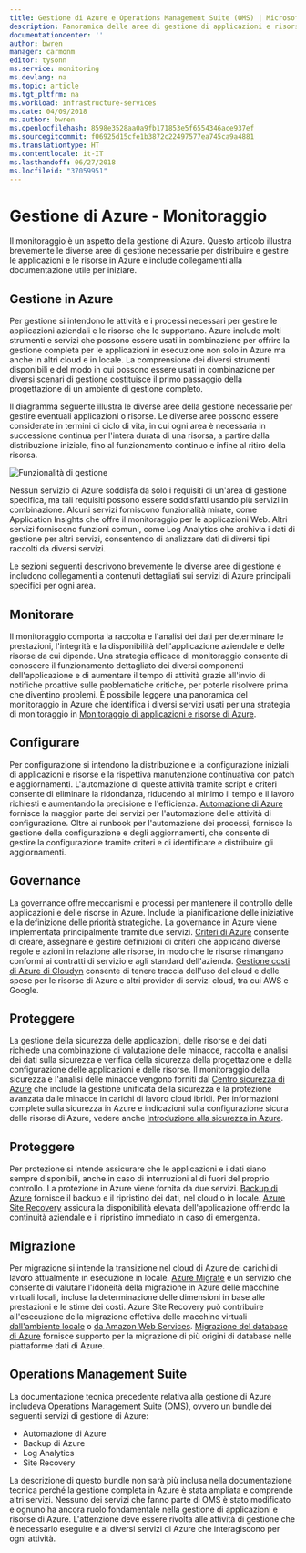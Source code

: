 ```yaml
---
title: Gestione di Azure e Operations Management Suite (OMS) | Microsoft Docs
description: Panoramica delle aree di gestione di applicazioni e risorse di Azure con collegamenti a contenuti sugli strumenti di gestione di Azure che in precedenza erano raggruppati sotto il nome di Operations Management Suite (OMS).
documentationcenter: ''
author: bwren
manager: carmonm
editor: tysonn
ms.service: monitoring
ms.devlang: na
ms.topic: article
ms.tgt_pltfrm: na
ms.workload: infrastructure-services
ms.date: 04/09/2018
ms.author: bwren
ms.openlocfilehash: 8598e3528aa0a9fb171853e5f6554346ace937ef
ms.sourcegitcommit: f06925d15cfe1b3872c22497577ea745ca9a4881
ms.translationtype: HT
ms.contentlocale: it-IT
ms.lasthandoff: 06/27/2018
ms.locfileid: "37059951"
---
```

# <a name="azure-management---monitoring"></a>Gestione di Azure - Monitoraggio

Il monitoraggio è un aspetto della gestione di Azure.  Questo articolo illustra brevemente le diverse aree di gestione necessarie per distribuire e gestire le applicazioni e le risorse in Azure e include collegamenti alla documentazione utile per iniziare.

## <a name="management-in-azure"></a>Gestione in Azure

Per gestione si intendono le attività e i processi necessari per gestire le applicazioni aziendali e le risorse che le supportano.  Azure include molti strumenti e servizi che possono essere usati in combinazione per offrire la gestione completa per le applicazioni in esecuzione non solo in Azure ma anche in altri cloud e in locale.  La comprensione dei diversi strumenti disponibili e del modo in cui possono essere usati in combinazione per diversi scenari di gestione costituisce il primo passaggio della progettazione di un ambiente di gestione completo.

Il diagramma seguente illustra le diverse aree della gestione necessarie per gestire eventuali applicazioni o risorse.  Le diverse aree possono essere considerate in termini di ciclo di vita, in cui ogni area è necessaria in successione continua per l'intera durata di una risorsa,  a partire dalla distribuzione iniziale, fino al funzionamento continuo e infine al ritiro della risorsa.

![Funzionalità di gestione](media/management-overview/management-capabilities.png)


Nessun servizio di Azure soddisfa da solo i requisiti di un'area di gestione specifica, ma tali requisiti possono essere soddisfatti usando più servizi in combinazione.  Alcuni servizi forniscono funzionalità mirate, come Application Insights che offre il monitoraggio per le applicazioni Web.  Altri servizi forniscono funzioni comuni, come Log Analytics che archivia i dati di gestione per altri servizi, consentendo di analizzare dati di diversi tipi raccolti da diversi servizi.  

Le sezioni seguenti descrivono brevemente le diverse aree di gestione e includono collegamenti a contenuti dettagliati sui servizi di Azure principali specifici per ogni area.

## <a name="monitor"></a>Monitorare
Il monitoraggio comporta la raccolta e l'analisi dei dati per determinare le prestazioni, l'integrità e la disponibilità dell'applicazione aziendale e delle risorse da cui dipende. Una strategia efficace di monitoraggio consente di conoscere il funzionamento dettagliato dei diversi componenti dell'applicazione e di aumentare il tempo di attività grazie all'invio di notifiche proattive sulle problematiche critiche, per poterle risolvere prima che diventino problemi.  È possibile leggere una panoramica del monitoraggio in Azure che identifica i diversi servizi usati per una strategia di monitoraggio in [Monitoraggio di applicazioni e risorse di Azure](monitoring-overview.md).


## <a name="configure"></a>Configurare
Per configurazione si intendono la distribuzione e la configurazione iniziali di applicazioni e risorse e la rispettiva manutenzione continuativa con patch e aggiornamenti.  L'automazione di queste attività tramite script e criteri consente di eliminare la ridondanza, riducendo al minimo il tempo e il lavoro richiesti e aumentando la precisione e l'efficienza.  [Automazione di Azure](..\automation\automation-intro.md) fornisce la maggior parte dei servizi per l'automazione delle attività di configurazione.  Oltre ai runbook per l'automazione dei processi, fornisce la gestione della configurazione e degli aggiornamenti, che consente di gestire la configurazione tramite criteri e di identificare e distribuire gli aggiornamenti.

## <a name="govern"></a>Governance
La governance offre meccanismi e processi per mantenere il controllo delle applicazioni e delle risorse in Azure.  Include la pianificazione delle iniziative e la definizione delle priorità strategiche.  La governance in Azure viene implementata principalmente tramite due servizi.  [Criteri di Azure](../azure-policy/azure-policy-introduction.md) consente di creare, assegnare e gestire definizioni di criteri che applicano diverse regole e azioni in relazione alle risorse, in modo che le risorse rimangano conformi ai contratti di servizio e agli standard dell'azienda. [Gestione costi di Azure di Cloudyn](../cost-management/overview.md) consente di tenere traccia dell'uso del cloud e delle spese per le risorse di Azure e altri provider di servizi cloud, tra cui AWS e Google.

## <a name="secure"></a>Proteggere
La gestione della sicurezza delle applicazioni, delle risorse e dei dati richiede una combinazione di valutazione delle minacce, raccolta e analisi dei dati sulla sicurezza e verifica della sicurezza della progettazione e della configurazione delle applicazioni e delle risorse.  Il monitoraggio della sicurezza e l'analisi delle minacce vengono forniti dal [Centro sicurezza di Azure](../security-center/security-center-intro.md) che include la gestione unificata della sicurezza e la protezione avanzata dalle minacce in carichi di lavoro cloud ibridi.  Per informazioni complete sulla sicurezza in Azure e indicazioni sulla configurazione sicura delle risorse di Azure, vedere anche [Introduzione alla sicurezza in Azure](../security/azure-security.md).


## <a name="protect"></a>Proteggere
Per protezione si intende assicurare che le applicazioni e i dati siano sempre disponibili, anche in caso di interruzioni al di fuori del proprio controllo.  La protezione in Azure viene fornita da due servizi.  [Backup di Azure](../backup/backup-introduction-to-azure-backup.md) fornisce il backup e il ripristino dei dati, nel cloud o in locale.    [Azure Site Recovery](../site-recovery/site-recovery-overview.md) assicura la disponibilità elevata dell'applicazione offrendo la continuità aziendale e il ripristino immediato in caso di emergenza.

## <a name="migrate"></a>Migrazione 
Per migrazione si intende la transizione nel cloud di Azure dei carichi di lavoro attualmente in esecuzione in locale.  [Azure Migrate](../migrate/migrate-overview.md) è un servizio che consente di valutare l'idoneità della migrazione in Azure delle macchine virtuali locali, incluse la determinazione delle dimensioni in base alle prestazioni e le stime dei costi.  Azure Site Recovery può contribuire all'esecuzione della migrazione effettiva delle macchine virtuali [dall'ambiente locale](../site-recovery/migrate-tutorial-on-premises-azure.md) o [da Amazon Web Services](../site-recovery/migrate-tutorial-aws-azure.md).  [Migrazione del database di Azure](../dms/dms-overview.md) fornisce supporto per la migrazione di più origini di database nelle piattaforme dati di Azure.


## <a name="operations-management-suite"></a>Operations Management Suite
La documentazione tecnica precedente relativa alla gestione di Azure includeva Operations Management Suite (OMS), ovvero un bundle dei seguenti servizi di gestione di Azure:

- Automazione di Azure
- Backup di Azure
- Log Analytics
- Site Recovery

La descrizione di questo bundle non sarà più inclusa nella documentazione tecnica perché la gestione completa in Azure è stata ampliata e comprende altri servizi. Nessuno dei servizi che fanno parte di OMS è stato modificato e ognuno ha ancora ruolo fondamentale nella gestione di applicazioni e risorse di Azure. L'attenzione deve essere rivolta alle attività di gestione che è necessario eseguire e ai diversi servizi di Azure che interagiscono per ogni attività.